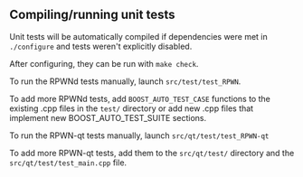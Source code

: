 Compiling/running unit tests
------------------------------------

Unit tests will be automatically compiled if dependencies were met in `./configure`
and tests weren't explicitly disabled.

After configuring, they can be run with `make check`.

To run the RPWNd tests manually, launch `src/test/test_RPWN`.

To add more RPWNd tests, add `BOOST_AUTO_TEST_CASE` functions to the existing
.cpp files in the `test/` directory or add new .cpp files that
implement new BOOST_AUTO_TEST_SUITE sections.

To run the RPWN-qt tests manually, launch `src/qt/test/test_RPWN-qt`

To add more RPWN-qt tests, add them to the `src/qt/test/` directory and
the `src/qt/test/test_main.cpp` file.
